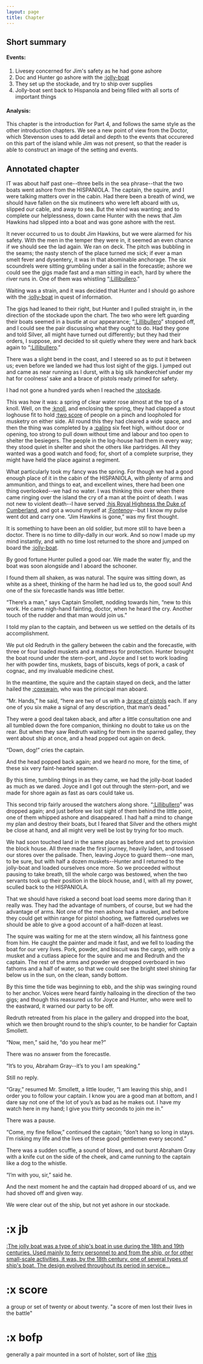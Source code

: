 ```yaml
---
layout: page
title: Chapter
---
```

## Short summary  
#### Events:  
1. Livesey concerned for Jim's safety as he had gone ashore
2. Doc and Hunter go ashore with the [:jolly-boat](#jb)
3. They set up the stockade, and try to ship over supplies
4. Jolly-boat sent back to Hispanola and being filled with all sorts of important things

#### Analysis:  
This chapter is the introduction for Part 4, and follows the same style as the other introduction chapters. We see a new point of view from the Doctor, which Stevenson uses to add detail and depth to the events that occurered on this part of the island while Jim was not present, so that the reader is able to construct an image of the setting and events.

## Annotated chapter  
IT was about half past one--three bells in the sea phrase--that the two
boats went ashore from the HISPANIOLA. The captain, the squire, and I
were talking matters over in the cabin. Had there been a breath of wind,
we should have fallen on the six mutineers who were left aboard with
us, slipped our cable, and away to sea. But the wind was wanting; and
to complete our helplessness, down came Hunter with the news that Jim
Hawkins had slipped into a boat and was gone ashore with the rest.

It never occurred to us to doubt Jim Hawkins, but we were alarmed for
his safety. With the men in the temper they were in, it seemed an even
chance if we should see the lad again. We ran on deck. The pitch was
bubbling in the seams; the nasty stench of the place turned me sick;
if ever a man smelt fever and dysentery, it was in that abominable
anchorage. The six scoundrels were sitting grumbling under a sail in the
forecastle; ashore we could see the gigs made fast and a man sitting
in each, hard by where the river runs in. One of them was whistling
“[:Lillibullero](https://www.youtube.com/watch?v=uDhRthVLBQQ?t=10).”

Waiting was a strain, and it was decided that Hunter and I should go
ashore with the [:jolly-boat](#jb) in quest of information.

The gigs had leaned to their right, but Hunter and I pulled straight in,
in the direction of the stockade upon the chart. The two who were
left guarding their boats seemed in a bustle at our appearance;
“[:Lillibullero](https://www.youtube.com/watch?v=uDhRthVLBQQ?t=10)” stopped off, and I could see the pair discussing what
they ought to do. Had they gone and told Silver, all might have turned
out differently; but they had their orders, I suppose, and decided to
sit quietly where they were and hark back again to “[:Lillibullero](https://www.youtube.com/watch?v=uDhRthVLBQQ?t=10).”

There was a slight bend in the coast, and I steered so as to put it
between us; even before we landed we had thus lost sight of the gigs.
I jumped out and came as near running as I durst, with a big silk
handkerchief under my hat for coolness’ sake and a brace of pistols
ready primed for safety.

I had not gone a hundred yards when I reached the [:stockade](https://en.wikipedia.org/wiki/Stockade).

This was how it was: a spring of clear water rose almost at the top of a
knoll. Well, on the [:knoll](https://en.wikipedia.org/wiki/knoll), and enclosing the spring, they had clapped a
stout loghouse fit to hold [:two score](#score) of people on a pinch and loopholed
for musketry on either side. All round this they had cleared a wide
space, and then the thing was completed by a [:paling](https://en.wikipedia.org/wiki/Palisade) six feet high,
without door or opening, too strong to pull down without time and labour
and too open to shelter the besiegers. The people in the log-house had
them in every way; they stood quiet in shelter and shot the others like
partridges. All they wanted was a good watch and food; for, short of a
complete surprise, they might have held the place against a regiment.

What particularly took my fancy was the spring. For though we had a good
enough place of it in the cabin of the HISPANIOLA, with plenty of arms
and ammunition, and things to eat, and excellent wines, there had been
one thing overlooked--we had no water. I was thinking this over when
there came ringing over the island the cry of a man at the point of
death. I was not new to violent death--I have served [:his Royal Highness
the Duke of Cumberland](https://en.wikipedia.org/wiki/Prince_William,_Duke_of_Cumberland), and got a wound myself at [:Fontenoy](https://en.wikipedia.org/wiki/Battle_of_Fontenoy)--but I know
my pulse went dot and carry one. “Jim Hawkins is gone,” was my first
thought.

It is something to have been an old soldier, but more still to have been
a doctor. There is no time to dilly-dally in our work. And so now I made
up my mind instantly, and with no time lost returned to the shore and
jumped on board the [:jolly-boat](#jb).

By good fortune Hunter pulled a good oar. We made the water fly, and the
boat was soon alongside and I aboard the schooner.

I found them all shaken, as was natural. The squire was sitting down, as
white as a sheet, thinking of the harm he had led us to, the good soul!
And one of the six forecastle hands was little better.

“There’s a man,” says Captain Smollett, nodding towards him, “new to
this work. He came nigh-hand fainting, doctor, when he heard the cry.
Another touch of the rudder and that man would join us.”

I told my plan to the captain, and between us we settled on the details
of its accomplishment.

We put old Redruth in the gallery between the cabin and the forecastle,
with three or four loaded muskets and a mattress for protection. Hunter
brought the boat round under the stern-port, and Joyce and I set to work
loading her with powder tins, muskets, bags of biscuits, kegs of pork, a
cask of cognac, and my invaluable medicine chest.

In the meantime, the squire and the captain stayed on deck, and the
latter hailed the [:coxswain](https://en.wikipedia.org/wiki/Coxswain), who was the principal man aboard.

“Mr. Hands,” he said, “here are two of us with a [:brace of pistols](#bofp) each.
If any one of you six make a signal of any description, that man’s
dead.”

They were a good deal taken aback, and after a little consultation one
and all tumbled down the fore companion, thinking no doubt to take us
on the rear. But when they saw Redruth waiting for them in the sparred
galley, they went about ship at once, and a head popped out again on
deck.

“Down, dog!” cries the captain.

And the head popped back again; and we heard no more, for the time, of
these six very faint-hearted seamen.

By this time, tumbling things in as they came, we had the jolly-boat
loaded as much as we dared. Joyce and I got out through the stern-port,
and we made for shore again as fast as oars could take us.

This second trip fairly aroused the watchers along shore. “[:Lillibullero](https://www.youtube.com/watch?v=uDhRthVLBQQ?t=10)”
 was dropped again; and just before we lost sight of them behind the
little point, one of them whipped ashore and disappeared. I had half a
mind to change my plan and destroy their boats, but I feared that Silver
and the others might be close at hand, and all might very well be lost
by trying for too much.

We had soon touched land in the same place as before and set to
provision the block house. All three made the first journey, heavily
laden, and tossed our stores over the palisade. Then, leaving Joyce to
guard them--one man, to be sure, but with half a dozen muskets--Hunter
and I returned to the jolly-boat and loaded ourselves once more. So
we proceeded without pausing to take breath, till the whole cargo was
bestowed, when the two servants took up their position in the block
house, and I, with all my power, sculled back to the HISPANIOLA.

That we should have risked a second boat load seems more daring than it
really was. They had the advantage of numbers, of course, but we had the
advantage of arms. Not one of the men ashore had a musket, and before
they could get within range for pistol shooting, we flattered ourselves
we should be able to give a good account of a half-dozen at least.

The squire was waiting for me at the stern window, all his faintness
gone from him. He caught the painter and made it fast, and we fell to
loading the boat for our very lives. Pork, powder, and biscuit was the
cargo, with only a musket and a cutlass apiece for the squire and me
and Redruth and the captain. The rest of the arms and powder we dropped
overboard in two fathoms and a half of water, so that we could see
the bright steel shining far below us in the sun, on the clean, sandy
bottom.

By this time the tide was beginning to ebb, and the ship was swinging
round to her anchor. Voices were heard faintly halloaing in the
direction of the two gigs; and though this reassured us for Joyce and
Hunter, who were well to the eastward, it warned our party to be off.

Redruth retreated from his place in the gallery and dropped into the
boat, which we then brought round to the ship’s counter, to be handier
for Captain Smollett.

“Now, men,” said he, “do you hear me?”

There was no answer from the forecastle.

“It’s to you, Abraham Gray--it’s to you I am speaking.”

Still no reply.

“Gray,” resumed Mr. Smollett, a little louder, “I am leaving this ship,
and I order you to follow your captain. I know you are a good man at
bottom, and I dare say not one of the lot of you’s as bad as he makes
out. I have my watch here in my hand; I give you thirty seconds to join
me in.”

There was a pause.

“Come, my fine fellow,” continued the captain; “don’t hang so long in
stays. I’m risking my life and the lives of these good gentlemen every
second.”

There was a sudden scuffle, a sound of blows, and out burst Abraham
Gray with a knife cut on the side of the cheek, and came running to the
captain like a dog to the whistle.

“I’m with you, sir,” said he.

And the next moment he and the captain had dropped aboard of us, and we
had shoved off and given way.

We were clear out of the ship, but not yet ashore in our stockade.

# :x jb
[:The jolly boat was a type of ship's boat in use during the 18th and 19th centuries. Used mainly to ferry personnel to and from the ship, or for other small-scale activities, it was, by the 18th century, one of several types of ship's boat. The design evolved throughout its period in service...](https://en.wikipedia.org/wiki/Jolly_boat)
# :x score
a group or set of twenty or about twenty.
"a score of men lost their lives in the battle"
# :x bofp
generally a pair mounted in a sort of holster, sort of like [:this](https://civilwartalk.com/attachments/pistol-baldric-jpg.380091/)

